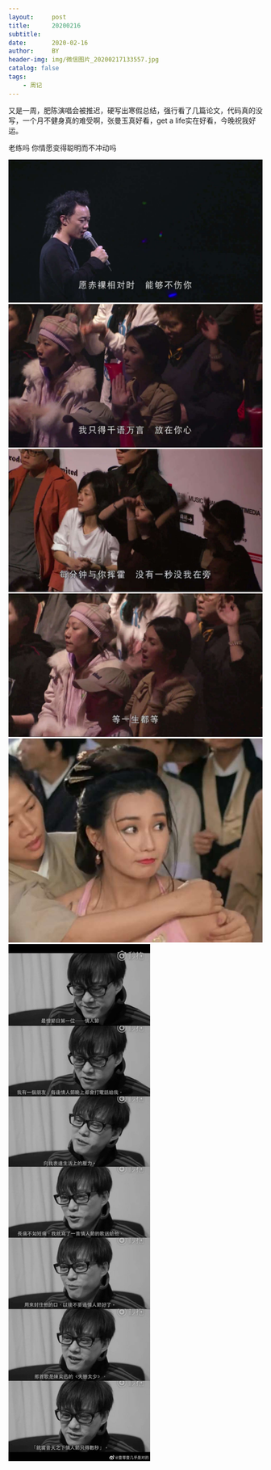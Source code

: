 ```yaml
---
layout:     post
title:      20200216
subtitle:   
date:       2020-02-16
author:     BY
header-img: img/微信图片_20200217133557.jpg
catalog: false
tags:
    - 周记
---
```



又是一周，肥陈演唱会被推迟，硬写出寒假总结，强行看了几篇论文，代码真的没写，一个月不健身真的难受啊，张曼玉真好看，get a life实在好看，今晚祝我好运。

老练吗 你情愿变得聪明而不冲动吗

![](/img/微信图片_20200217133557.jpg)
![](/img/微信图片_202002172221033.jpg)
![](/img/微信图片_20200217222103.jpg)
![](/img/微信图片_202002172221032.jpg)
![](/img/微信图片_20200217222033.jpg)
![](/img/微信图片_202002172221031.jpg)